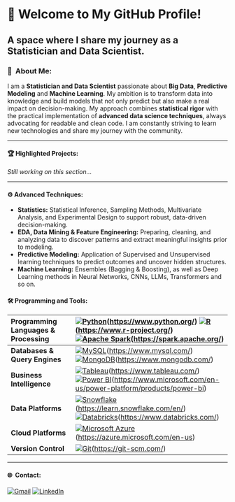 # 🚀  **Welcome to My GitHub Profile!**
## A space where I share my journey as a Statistician and Data Scientist.

### 👤  About Me:
I am a **Statistician and Data Scientist** passionate about **Big Data**, **Predictive Modeling** and **Machine Learning**. My ambition is to transform data into knowledge and build models that not only predict but also make a real impact on decision-making. My approach combines **statistical rigor** with the practical implementation of **advanced data science techniques**, always advocating for readable and clean code. I am constantly striving to learn new technologies and share my journey with the community.

---

#### 🏆  Highlighted Projects:
_Still working on this section..._

---

#### ⚙️  Advanced Techniques:
- **Statistics:** Statistical Inference, Sampling Methods, Multivariate Analysis, and Experimental Design to support robust, data-driven decision-making.
- **EDA, Data Mining & Feature Engineering:** Preparing, cleaning, and analyzing data to discover patterns and extract meaningful insights prior to modeling.
- **Predictive Modeling:** Application of Supervised and Unsupervised learning techniques to predict outcomes and uncover hidden structures.
- **Machine Learning:** Ensembles (Bagging & Boosting), as well as Deep Learning methods in Neural Networks, CNNs, LLMs, Transformers and so on.

#### 🛠️  Programming and Tools:
| <div align="left"><strong> Programming Languages & Processing | <div align="left"><strong> [![Python](https://img.shields.io/badge/Python-3776AB?logo=python&logoColor=fff)](#)(https://www.python.org/) [![R](https://img.shields.io/badge/R-%23276DC3.svg?logo=r&logoColor=white)](#)(https://www.r-project.org/) [![Apache Spark](https://img.shields.io/badge/Apache%20Spark-E25A1C?logo=apachespark&logoColor=fff)](#)(https://spark.apache.org/) </strong></div> |
|---|---|
| **Databases & Query Engines** | [![MySQL](https://img.shields.io/badge/MySQL-4479A1?logo=mysql&logoColor=fff)](#)(https://www.mysql.com/) [![MongoDB](https://img.shields.io/badge/MongoDB-%234ea94b.svg?logo=mongodb&logoColor=white)](#)(https://www.mongodb.com/) |
| **Business Intelligence** | [![Tableau](https://custom-icon-badges.demolab.com/badge/Tableau-0176D3?logo=tableau&logoColor=fff)](#)(https://www.tableau.com/) [![Power BI](https://custom-icon-badges.demolab.com/badge/Power%20BI-F1C912?logo=power-bi&logoColor=fff)](#)(https://www.microsoft.com/en-us/power-platform/products/power-bi) |
| **Data Platforms** | [![Snowflake](https://img.shields.io/badge/Snowflake-29B5E8?logo=snowflake&logoColor=fff)](#)(https://learn.snowflake.com/en/) [![Databricks](https://img.shields.io/badge/Databricks-FF3621?logo=databricks&logoColor=fff)](#)(https://www.databricks.com/) |
| **Cloud Platforms** | [![Microsoft Azure](https://custom-icon-badges.demolab.com/badge/Microsoft%20Azure-0089D6?logo=msazure&logoColor=white)](#)(https://azure.microsoft.com/en-us) |
| **Version Control** | [![Git](https://img.shields.io/badge/Git-F05032?logo=git&logoColor=fff)](#)(https://git-scm.com/) |

---

#### 🌐  Contact:
[![Gmail](https://img.shields.io/badge/Gmail-D14836?logo=gmail&logoColor=white)](mailto:alfonso.ggnz@gmail.com)
[![LinkedIn](https://custom-icon-badges.demolab.com/badge/LinkedIn-0A66C2?logo=linkedin-white&logoColor=fff)](https://www.linkedin.com/in/alfonsoguisado)

